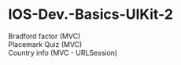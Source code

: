 # IOS-Dev.-Basics-UIKit-2
Bradford factor  (MVC)</br>
Placemark Quiz   (MVC)</br>
Country info     (MVC - URLSession)</br>
